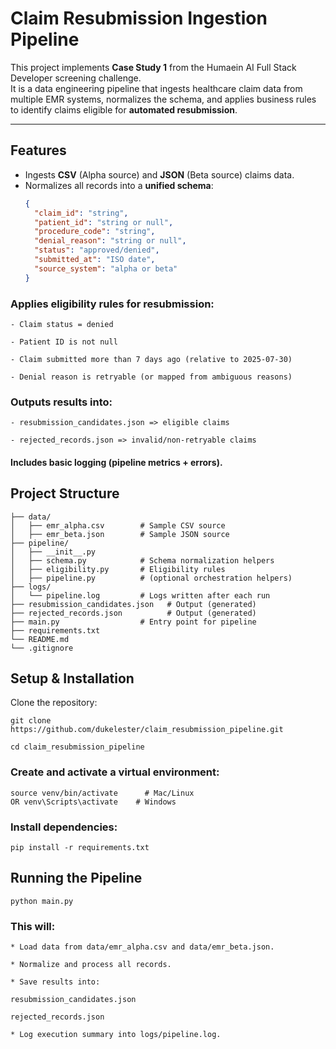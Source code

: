 # Claim Resubmission Ingestion Pipeline

This project implements **Case Study 1** from the Humaein AI Full Stack Developer screening challenge.  
It is a data engineering pipeline that ingests healthcare claim data from multiple EMR systems, normalizes the schema, and applies business rules to identify claims eligible for **automated resubmission**.

---

## Features
- Ingests **CSV** (Alpha source) and **JSON** (Beta source) claims data.
- Normalizes all records into a **unified schema**:
  ```json
  {
    "claim_id": "string",
    "patient_id": "string or null",
    "procedure_code": "string",
    "denial_reason": "string or null",
    "status": "approved/denied",
    "submitted_at": "ISO date",
    "source_system": "alpha or beta"
  }


### Applies eligibility rules for resubmission:

    - Claim status = denied

    - Patient ID is not null

    - Claim submitted more than 7 days ago (relative to 2025-07-30)

    - Denial reason is retryable (or mapped from ambiguous reasons)

### Outputs results into:

    - resubmission_candidates.json => eligible claims

    - rejected_records.json => invalid/non-retryable claims

#### Includes basic logging (pipeline metrics + errors).


## Project Structure

```claim_resubmission_pipeline/
├── data/
│   ├── emr_alpha.csv        # Sample CSV source
│   ├── emr_beta.json        # Sample JSON source
├── pipeline/
│   ├── __init__.py
│   ├── schema.py            # Schema normalization helpers
│   ├── eligibility.py       # Eligibility rules
│   ├── pipeline.py          # (optional orchestration helpers)
├── logs/
│   └── pipeline.log         # Logs written after each run
├── resubmission_candidates.json   # Output (generated)
├── rejected_records.json          # Output (generated)
├── main.py                  # Entry point for pipeline
├── requirements.txt
└── README.md
└── .gitignore
```

## Setup & Installation

Clone the repository:

```
git clone https://github.com/dukelester/claim_resubmission_pipeline.git

cd claim_resubmission_pipeline
```


### Create and activate a virtual environment:

```python3 -m venv venv
source venv/bin/activate      # Mac/Linux
OR venv\Scripts\activate    # Windows
```


### Install dependencies:

`pip install -r requirements.txt`

## Running the Pipeline

`python main.py`

### This will:

    * Load data from data/emr_alpha.csv and data/emr_beta.json.

    * Normalize and process all records.

    * Save results into:

    resubmission_candidates.json

    rejected_records.json

    * Log execution summary into logs/pipeline.log.